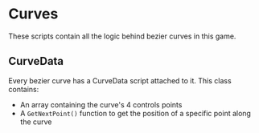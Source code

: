 # Curves

These scripts contain all the logic behind bezier curves in this game.

## CurveData

Every bezier curve has a CurveData script attached to it. This class contains:
- An array containing the curve's 4 controls points
- A `GetNextPoint()` function to get the position of a specific point along the curve


